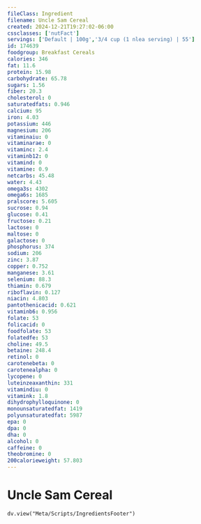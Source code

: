 ```yaml
---
fileClass: Ingredient
filename: Uncle Sam Cereal
created: 2024-12-21T19:27:02-06:00
cssclasses: ['nutFact']
servings: ['Default | 100g','3/4 cup (1 nlea serving) | 55']
id: 174639
foodgroup: Breakfast Cereals
calories: 346
fat: 11.6
protein: 15.98
carbohydrate: 65.78
sugars: 1.56
fiber: 20.3
cholesterol: 0
saturatedfats: 0.946
calcium: 95
iron: 4.03
potassium: 446
magnesium: 206
vitaminaiu: 0
vitaminarae: 0
vitaminc: 2.4
vitaminb12: 0
vitamind: 0
vitamine: 0.9
netcarbs: 45.48
water: 4.43
omega3s: 4302
omega6s: 1685
pralscore: 5.605
sucrose: 0.94
glucose: 0.41
fructose: 0.21
lactose: 0
maltose: 0
galactose: 0
phosphorus: 374
sodium: 206
zinc: 3.87
copper: 0.752
manganese: 3.61
selenium: 88.3
thiamin: 0.679
riboflavin: 0.127
niacin: 4.803
pantothenicacid: 0.621
vitaminb6: 0.956
folate: 53
folicacid: 0
foodfolate: 53
folatedfe: 53
choline: 49.5
betaine: 248.4
retinol: 0
carotenebeta: 0
carotenealpha: 0
lycopene: 0
luteinzeaxanthin: 331
vitamindiu: 0
vitamink: 1.8
dihydrophylloquinone: 0
monounsaturatedfat: 1419
polyunsaturatedfat: 5987
epa: 0
dpa: 0
dha: 0
alcohol: 0
caffeine: 0
theobromine: 0
200calorieweight: 57.803
---
```


# Uncle Sam Cereal

```dataviewjs
dv.view("Meta/Scripts/IngredientsFooter")
```